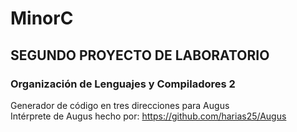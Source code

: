 # MinorC
## SEGUNDO PROYECTO DE LABORATORIO
### Organización de Lenguajes y Compiladores 2

Generador de código en tres direcciones para Augus<br>
Intérprete de Augus hecho por: https://github.com/harias25/Augus